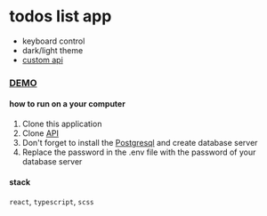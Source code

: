 # todos list app
- keyboard control
- dark/light theme 
- [custom api](https://github.com/YegorKochetkov/todos_api)

### [DEMO](https://yegorkochetkov.github.io/todos/)

#### how to run on a your computer
1. Clone this application
2. Clone [API](https://github.com/YegorKochetkov/todos_api)
3. Don't forget to install the [Postgresql](https://www.postgresql.org/) and create database server
4. Replace the password in the .env file with the password of your database server

#### stack
`react`, `typescript`, `scss`
